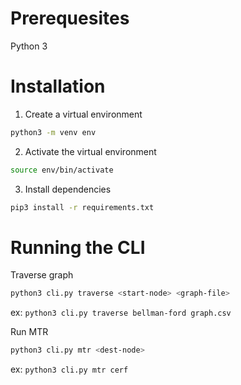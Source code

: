# Prerequesites

Python 3

# Installation

1. Create a virtual environment
```bash
python3 -m venv env
```

2. Activate the virtual environment
```bash
source env/bin/activate
```

3. Install dependencies
```bash
pip3 install -r requirements.txt
```

# Running the CLI

Traverse graph

```bash
python3 cli.py traverse <start-node> <graph-file>
```
ex: `python3 cli.py traverse bellman-ford graph.csv`

Run MTR

```bash
python3 cli.py mtr <dest-node>
```
ex: `python3 cli.py mtr cerf`